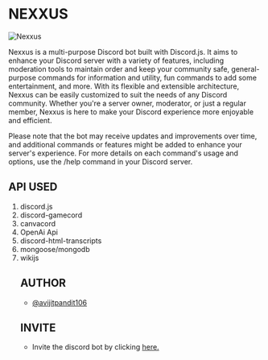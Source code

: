 # NEXXUS

<img src="https://i.imgur.com/KZlj4Dh.png" title="Nexxus"/>

Nexxus is a multi-purpose Discord bot built with Discord.js. It aims to enhance your Discord server with a variety of features, including moderation tools to maintain order and keep your community safe, general-purpose commands for information and utility, fun commands to add some entertainment, and more. With its flexible and extensible architecture, Nexxus can be easily customized to suit the needs of any Discord community. Whether you're a server owner, moderator, or just a regular member, Nexxus is here to make your Discord experience more enjoyable and efficient.


Please note that the bot may receive updates and improvements over time, and additional commands or features might be added to enhance your server's experience. For more details on each command's usage and options, use the /help command in your Discord server.

## API USED
<ol>
<li>discord.js</li>
<li>discord-gamecord</li>
<li>canvacord</li>
<li>OpenAi Api</li>
<li>discord-html-transcripts</li>
<li>mongoose/mongodb</li>
<li>wikijs</li>

## AUTHOR

- [@avijitpandit106](https://www.github.com/avijitpandit106)

## INVITE
- Invite the discord bot by clicking [here.](https://discord.com/api/oauth2/authorize?client_id=915202893483769908&permissions=8&scope=bot%20applications.commands)
